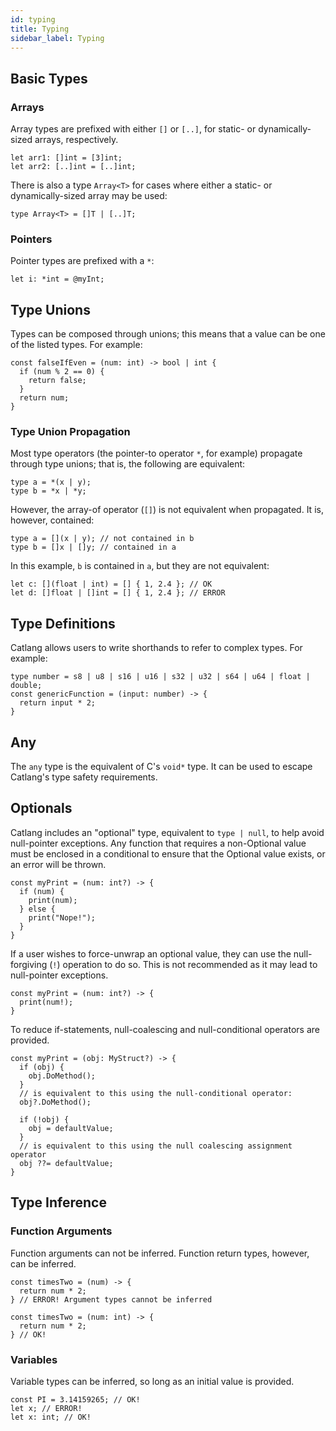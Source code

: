 ```yaml
---
id: typing
title: Typing
sidebar_label: Typing
---
```


## Basic Types

### Arrays

Array types are prefixed with either `[]` or `[..]`, for static- or dynamically-sized arrays, respectively.

```catlang
let arr1: []int = [3]int;
let arr2: [..]int = [..]int;
```

There is also a type `Array<T>` for cases where either a static- or dynamically-sized array may be used:

```catlang
type Array<T> = []T | [..]T;
```

### Pointers

Pointer types are prefixed with a `*`:

```catlang
let i: *int = @myInt;
```

## Type Unions

Types can be composed through unions; this means that a value can be one of the listed types. For example:

```catlang
const falseIfEven = (num: int) -> bool | int {
  if (num % 2 == 0) {
    return false;
  }
  return num;
}
```

### Type Union Propagation

Most type operators (the pointer-to operator `*`, for example) propagate through type unions; that is, the following are equivalent:

```catlang
type a = *(x | y);
type b = *x | *y;
```

However, the array-of operator (`[]`) is not equivalent when propagated. It is, however, contained:

```catlang
type a = [](x | y); // not contained in b
type b = []x | []y; // contained in a
```

In this example, `b` is contained in `a`, but they are not equivalent:

```catlang
let c: [](float | int) = [] { 1, 2.4 }; // OK
let d: []float | []int = [] { 1, 2.4 }; // ERROR
```

## Type Definitions

Catlang allows users to write shorthands to refer to complex types. For example:

```catlang
type number = s8 | u8 | s16 | u16 | s32 | u32 | s64 | u64 | float | double;
const genericFunction = (input: number) -> {
  return input * 2;
}
```

## Any

The `any` type is the equivalent of C's `void*` type. It can be used to escape Catlang's type safety requirements.

## Optionals

Catlang includes an "optional" type, equivalent to `type | null`, to help avoid null-pointer exceptions. Any function that requires a non-Optional value must be enclosed in a conditional to ensure that the Optional value exists, or an error will be thrown.

```catlang
const myPrint = (num: int?) -> {
  if (num) {
    print(num);
  } else {
    print("Nope!");
  }
}
```

If a user wishes to force-unwrap an optional value, they can use the null-forgiving (`!`) operation to do so. This is not recommended as it may lead to null-pointer exceptions.

```catlang
const myPrint = (num: int?) -> {
  print(num!);
}
```

To reduce if-statements, null-coalescing and null-conditional operators are provided.

```catlang
const myPrint = (obj: MyStruct?) -> {
  if (obj) {
    obj.DoMethod();
  }
  // is equivalent to this using the null-conditional operator:
  obj?.DoMethod();

  if (!obj) {
    obj = defaultValue;
  }
  // is equivalent to this using the null coalescing assignment operator
  obj ??= defaultValue;
}
```

## Type Inference

### Function Arguments

Function arguments can not be inferred. Function return types, however, can be inferred.

```catlang
const timesTwo = (num) -> {
  return num * 2;
} // ERROR! Argument types cannot be inferred

const timesTwo = (num: int) -> {
  return num * 2;
} // OK!
```

### Variables

Variable types can be inferred, so long as an initial value is provided.

```catlang
const PI = 3.14159265; // OK!
let x; // ERROR!
let x: int; // OK!
```

